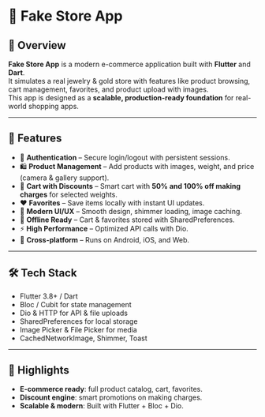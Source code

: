 # 🛒 Fake Store App  

## 📌 Overview  
**Fake Store App** is a modern e-commerce application built with **Flutter** and **Dart**.  
It simulates a real jewelry & gold store with features like product browsing, cart management, favorites, and product upload with images.  
This app is designed as a **scalable, production-ready foundation** for real-world shopping apps.  

---

## 🚀 Features  
- 🔐 **Authentication** – Secure login/logout with persistent sessions.  
- 🛍️ **Product Management** – Add products with images, weight, and price (camera & gallery support).  
- 🛒 **Cart with Discounts** – Smart cart with **50% and 100% off making charges** for selected weights.  
- ❤️ **Favorites** – Save items locally with instant UI updates.  
- 🎨 **Modern UI/UX** – Smooth design, shimmer loading, image caching.  
- 📶 **Offline Ready** – Cart & favorites stored with SharedPreferences.  
- ⚡ **High Performance** – Optimized API calls with Dio.  
- 📱 **Cross-platform** – Runs on Android, iOS, and Web.  

---

## 🛠️ Tech Stack  
- Flutter 3.8+ / Dart  
- Bloc / Cubit for state management  
- Dio & HTTP for API & file uploads  
- SharedPreferences for local storage  
- Image Picker & File Picker for media  
- CachedNetworkImage, Shimmer, Toast  

---

## 🌟 Highlights  
- **E-commerce ready**: full product catalog, cart, favorites.  
- **Discount engine**: smart promotions on making charges.  
- **Scalable & modern**: Built with Flutter + Bloc + Dio.  
